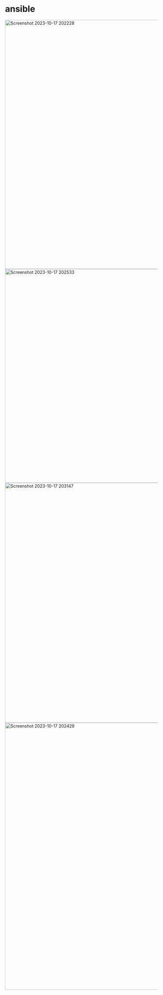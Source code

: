 # ansible

<img width="818" alt="Screenshot 2023-10-17 202228" src="https://github.com/amritsingh5/ansible/assets/146261015/187c2c34-8eb5-4312-962a-35afb93c2179">
<img width="702" alt="Screenshot 2023-10-17 202533" src="https://github.com/amritsingh5/ansible/assets/146261015/6b65e0df-abaf-4bab-896f-5a6cd17b0b7a">
<img width="788" alt="Screenshot 2023-10-17 203147" src="https://github.com/amritsingh5/ansible/assets/146261015/fa94d567-c71a-450b-add7-fe1e8423a999">
<img width="877" alt="Screenshot 2023-10-17 202429" src="https://github.com/amritsingh5/ansible/assets/146261015/82f1fba2-0527-4a46-8c31-c1d44c73e051">
